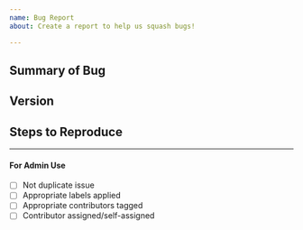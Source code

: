```yaml
---
name: Bug Report 
about: Create a report to help us squash bugs!

---
```


<!-- < < < < < < < < < < < < < < < < < < < < < < < < < < < < < < < < < ☺ 
v                            ✰  Thanks for opening an issue! ✰    
v    Before smashing the submit button please review the template.
v    Please also ensure that this is not a duplicate issue :)  
☺ > > > > > > > > > > > > > > > > > > > > > > > > > > > > > > > > >  -->

<!--
IMPORTANT: Prior to opening a bug report, check if it affects one of the core modules
and if its elegible for a bug bounty on `SECURITY.md`.
 -->
## Summary of Bug

<!-- Concisely describe the issue -->

## Version

<!-- git commit hash or release version-->

## Steps to Reproduce

<!-- What commands in order should someone run to reproduce your problem? -->

____

#### For Admin Use

- [ ] Not duplicate issue
- [ ] Appropriate labels applied
- [ ] Appropriate contributors tagged
- [ ] Contributor assigned/self-assigned
